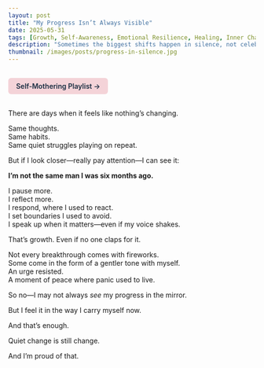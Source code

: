 ```yaml
---
layout: post
title: "My Progress Isn’t Always Visible"
date: 2025-05-31
tags: [Growth, Self-Awareness, Emotional Resilience, Healing, Inner Change]
description: "Sometimes the biggest shifts happen in silence, not celebration."
thumbnail: /images/posts/progress-in-silence.jpg
---
```


<a href="https://music.youtube.com/playlist?list=PLuO5E1rh5RqIzePJeOjdXo62gwnYJ748_&si=NvtF0mzI9Sx2IoPu&shuffle=1" 
   target="_blank" 
   class="back-button"
   style="display:inline-block; margin: 1rem auto; background-color: #F4D3D8; color: #1A2D41; padding: 0.5rem 1rem; border-radius: 6px; font-weight: 600; text-decoration: none;">
  Self‑Mothering Playlist →
</a>

There are days when it feels like nothing’s changing.

Same thoughts.  
Same habits.  
Same quiet struggles playing on repeat.

But if I look closer—really pay attention—I can see it:

**I’m not the same man I was six months ago.**

I pause more.  
I reflect more.  
I respond, where I used to react.  
I set boundaries I used to avoid.  
I speak up when it matters—even if my voice shakes.

That’s growth. Even if no one claps for it.

Not every breakthrough comes with fireworks.  
Some come in the form of a gentler tone with myself.  
An urge resisted.  
A moment of peace where panic used to live.

So no—I may not always *see* my progress in the mirror.

But I feel it in the way I carry myself now.

And that’s enough.

Quiet change is still change.

And I’m proud of that.
